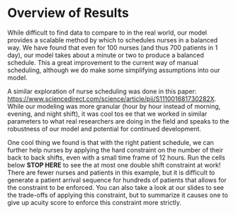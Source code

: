 # Overview of Results
While difficult to find data to compare to in the real world, our model provides a scalable method by which to schedules nurses in a balanced way. We have found that even for 100 nurses (and thus 700 patients in 1 day), our model takes about a minute or two to produce a balanced schedule. This a great improvement to the current way of manual scheduling, although we do make some simplifying assumptions into our model.

A similar exploration of nurse scheduling was done in this paper: https://www.sciencedirect.com/science/article/pii/S111001681730282X. While our modeling was more granular (hour by hour instead of morning, evening, and night shift), it was cool tos ee that we worked in similar parameters to what real researchers are doing in the field and speaks to the robustness of our model and potential for continued development.

One cool thing we found is that with the right patient schedule, we can further help nurses by applying the hard constraint on the number of their back to back shifts, even with a small time frame of 12 hours. Run the cells below **STOP HERE** to see the at most one double shift constraint at work! There are fewer nurses and patients in this example, but it is difficult to generate a patient arrival sequence for hundreds of patients that allows for the constraint to be enforced. You can also take a look at our slides to see the trade-offs of applying this constraint, but to summarize it causes one to give up acuity score to enforce this constraint more strictly. 